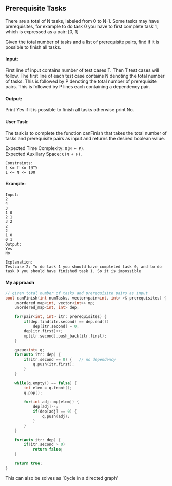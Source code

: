 ## Prerequisite Tasks

There are a total of N tasks, labeled from 0 to N-1. Some tasks may have prerequisites, for example to do task 0 you have to first complete task 1, which is expressed as a pair: [0, 1]

Given the total number of tasks and a list of prerequisite pairs, find if it is possible to finish all tasks.

#### Input:

First line of input contains number of test cases T. Then T test cases will follow. The first line of each test case contains N denoting the total number of tasks. This is followed by P denoting the total number of prerequisite pairs. This is followed by P lines each containing a dependency pair.

#### Output:

Print Yes if it is possible to finish all tasks otherwise print No.

#### User Task:

The task is to complete the function canFinish that takes the total number of tasks and prerequisite pairs as input and returns the desired boolean value.

Expected Time Complexity: `O(N + P)`.  
Expected Auxiliary Space: `O(N + P)`.

```
Constraints:
1 <= T <= 10^5
1 <= N <= 100
```

#### Example:

```
Input:
2
4
3
1 0
2 1
3 2
2
2
1 0
0 1
Output:
Yes
No

Explanation:
Testcase 2: To do task 1 you should have completed task 0, and to do task 0 you should have finished task 1. So it is impossible
```

#### My approach

```c++
// given total number of tasks and prerequisite pairs as input
bool canFinish(int numTasks, vector<pair<int, int> >& prerequisites) {
    unordered_map<int, vector<int>> mp;
    unordered_map<int, int> dep;

    for(pair<int, int> itr: prerequisites) {
        if(dep.find(itr.second) == dep.end())
            dep[itr.second] = 0;
        dep[itr.first]++;
        mp[itr.second].push_back(itr.first);
    }

    queue<int> q;
    for(auto itr: dep) {
        if(itr.second == 0) {   // no dependency
            q.push(itr.first);
        }
    }

    while(q.empty() == false) {
        int elem = q.front();
        q.pop();

        for(int adj: mp[elem]) {
            dep[adj]--;
            if(dep[adj] == 0) {
                q.push(adj);
            }
        }
    }

    for(auto itr: dep) {
        if(itr.second > 0)
            return false;
    }

    return true;
}
```

This can also be solves as 'Cycle in a directed graph'
